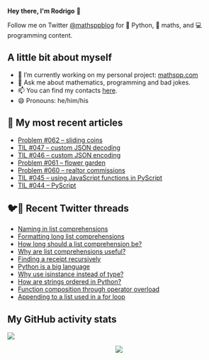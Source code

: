 **Hey there, I'm Rodrigo** 👋

Follow me on Twitter [@mathsppblog][twitter] for 🐍 Python, 🧠 maths, and 💻 programming content.


## A little bit about myself

- 🔭 I’m currently working on my personal project: [mathspp.com](https://mathspp.com)
- 💬 Ask me about mathematics, programming and bad jokes.
- 📫 You can find my contacts [here](https://mathspp.com/about#contacts).
- 😄 Pronouns: he/him/his


## 📖 My most recent articles

<!-- BLOG-POST-LIST:START -->
- [Problem #062 – sliding coins](https://mathspp.com/blog/problems/sliding-coins)
- [TIL #047 – custom JSON decoding](https://mathspp.com/blog/til/047)
- [TIL #046 – custom JSON encoding](https://mathspp.com/blog/til/046)
- [Problem #061 – flower garden](https://mathspp.com/blog/problems/flower-garden)
- [Problem #060 – realtor commissions](https://mathspp.com/blog/problems/realtor-commissions)
- [TIL #045 – using JavaScript functions in PyScript](https://mathspp.com/blog/til/045)
- [TIL #044 – PyScript](https://mathspp.com/blog/til/044)
<!-- BLOG-POST-LIST:END -->


## 🐦📝 Recent Twitter threads

<!-- TWITTER-THREAD-LIST:START -->
- [Naming in list comprehensions](https://mathspp.com/blog/twitter-threads/naming-in-list-comprehensions)
- [Formatting long list comprehensions](https://mathspp.com/blog/twitter-threads/formatting-long-list-comprehensions)
- [How long should a list comprehension be?](https://mathspp.com/blog/twitter-threads/how-long-should-a-list-comprehension-be)
- [Why are list comprehensions useful?](https://mathspp.com/blog/twitter-threads/why-are-list-comprehensions-useful)
- [Finding a receipt recursively](https://mathspp.com/blog/twitter-threads/finding-a-receipt-recursively)
- [Python is a big language](https://mathspp.com/blog/twitter-threads/python-is-a-big-language)
- [Why use isinstance instead of type?](https://mathspp.com/blog/twitter-threads/why-use-isinstance-instead-of-type)
- [How are strings ordered in Python?](https://mathspp.com/blog/twitter-threads/how-are-strings-ordered-in-python)
- [Function composition through operator overload](https://mathspp.com/blog/twitter-threads/function-composition-through-operator-overload)
- [Appending to a list used in a for loop](https://mathspp.com/blog/twitter-threads/appending-to-a-list-used-in-a-for-loop)
<!-- TWITTER-THREAD-LIST:END -->


##  My GitHub activity stats

![](https://github-readme-stats.vercel.app/api?username=RodrigoGiraoSerrao&hide=stars&count_private=true&show_icons=true)

<p align='center'><img src='https://visitor-badge.laobi.icu/badge?page_id=RodrigoGiraoSerrao'></p>

[twitter]: https://twitter.com/mathsppblog
